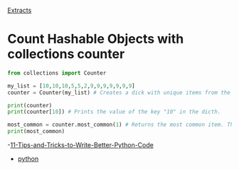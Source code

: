 [Extracts](Extracts.md)

# Count Hashable Objects with collections counter

```python
from collections import Counter

my_list = [10,10,10,5,5,2,9,9,9,9,9,9,9]
counter = Counter(my_list) # Creates a dick with unique items from the list and the number of times the item appears in the list.

print(counter)
print(counter[10]) # Prints the value of the key "10" in the dicth.

most_common = counter.most_common(1) # Returns the most common item. The argument especifies the number fo items.
print(most_common)
```

-[11-Tips-and-Tricks-to-Write-Better-Python-Code](11-Tips-and-Tricks-to-Write-Better-Python-Code.md)

- [python](python.md)
